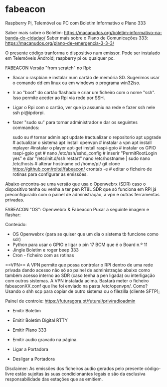 # fabeacon
Raspberry Pi, Telemóvel ou PC com Boletim Informativo e Plano 333

Saber mais sobre o Boletim: https://macanudos.org/boletim-informativo-na-banda-do-cidadao/
Saber mais sobre o Plano de Comunicações 333: https://macanudos.org/plano-de-emergencia-3-3-3/

O presente código tranforma o dispositivo num emissor. Pode ser instalado em Telemóveis Android; raspberry pi ou qualquer pc.

FABEACON Versão "from scratch" no Rpi: 
- Sacar o raspbian e instalar num cartão de memória SD. Sugerimos usar o comando dd em linux ou em windows o programa win32iso.
- Ir ao "boot" do cartão flashado e criar um ficheiro com o nome "ssh". Isso permite aceder ao Rpi via rede por SSH.
- Ligar o Rpi com o cartão, ver que ip assumiu na rede e fazer ssh nele ssh pi@ipdorpi.
- fazer "sudo su" para tornar administrador e dar os seguintes commandos:

  sudo su # tornar admin
  apt update #actualizar o repositorio
  apt upgrade # actualizar o sistema
  apt install openvpn  # instalar a vpn
  apt install mplayer #instalar o player
  apt-get install raspi-gpio # instalar os GPIO
  raspi-gpio get #
  nano /etc/ssh/sshd_config # inserir "PermitRootLogin yes" e dar "/etc/init.d/ssh restart"
  nano /etc/hostname | sudo nano /etc/hosts # alterar hostname
  cd /home/pi/
  git clone https://github.com/roltel/fabeacon/
  crontab -e # editar o ficheiro de rotinas para configurar as emissões.


Abaixo encontra-se uma versão que usa o Openwebrx (SDR) caso o dispositivo tenha ou venha a ter pen RT8L SDR que só funciona em RPi já preconfigurado com o painel de administração, a vpn e outras ferramentas privadas.

FABEACON "OS": Openwebrx & Fabeacon 
Puxar a seguinte imagem e flashar: 

Conteúdo:
- OS Openwebrx (para se quiser que um dia o sistema tb funcione como sdr)
- Python para usar o GPIO e ligar o pin 17 BCM que é o Board n.º 11
- Jingle Boletim e roger beep 333
- Cron - ficheiro com as rotinas

==VPN== 
A VPN permite que possa controlar o RPI dentro de uma rede privada dando acesso não só ao painel de administraçáo abaixo como também acesso interno ao SDR (caso tenha a pen ligada) ou interligação com outros sistemas.
A VPN instalada acima. Bastará meter o ficheiro fabeaconXX.conf que lhe foi enviado na pasta /etc/openvpn/. Como? Usando o shh scp para copiar de outro sistema ou o filezilla (cliente SFTP); 

Painel de controle:
https://futuragora.pt/futurai/priv/radioadmin

- Emitir Boletim
- Emitir Boletim Digital RTTY
- Emitir Plano 333
- Emitir audio gravado na página.

- Ligar a Portadora
- Desligar a Portadora

Disclaimer: As emissões dos ficheiros audio gerados pelo presente código-livre estão sujeitas às suas condicionantes legais e são da esclusiva responsabilidade das estações que as emitiem.
